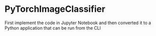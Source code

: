 # PyTorchImageClassifier
First implement the code in Jupyter Notebook and then converted it to a Python application that can be run from the CLI
